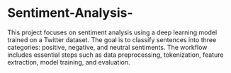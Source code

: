 # Sentiment-Analysis-
This project focuses on sentiment analysis using a deep learning model trained on a Twitter dataset. The goal is to classify sentences into three categories: positive, negative, and neutral sentiments. The workflow includes essential steps such as data preprocessing, tokenization, feature extraction, model training, and evaluation.
